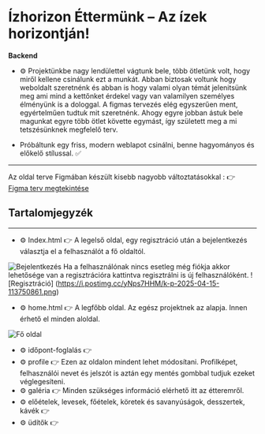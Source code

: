 # Ízhorizon Éttermünk – Az ízek horizontján!
**Backend**

- ⚙️ Projektünkbe nagy lendülettel vágtunk bele, több ötletünk volt, hogy miről kellene csinálunk ezt a munkát.
Abban biztosak voltunk hogy weboldalt szeretnénk és abban is hogy valami olyan témát jelenitsünk meg ami mind a kettőnket érdekel vagy van valamilyen személyes élményünk is a dologgal. A figmas tervezés elég egyszerűen ment, egyértelműen tudtuk mit szeretnénk. Ahogy egyre jobban ástuk bele magunkat egyre több ötlet követte egymást, így született meg a mi tetszésünknek megfelelő terv. 

- Próbáltunk egy friss, modern weblapot csinálni, benne hagyományos és előkelő stílussal. ✅

---
Az oldal terve Figmában készült kisebb nagyobb változtatásokkal :
👉 [Figma terv megtekintése](https://www.figma.com/design/ipdP2BYytD8pvShEUWwQOF/Projekt?node-id=0-1&p=f&t=Wqw4hQMBFSGBfEpm-0)

## Tartalomjegyzék

---

- ⚙️ Index.html 👉 A legelső oldal, egy regisztráció után a bejelentkezés választja el a felhasználót a fő oldaltól. 

![Bejelentkezés](https://i.postimg.cc/FsrcByT7/k-p-2025-04-15-113131522.png)
Ha a felhasználónak nincs esetleg még fiókja akkor lehetősége van a regisztrációra kattintva regisztrálni is új felhasználóként. 
![Regisztráció] (https://i.postimg.cc/yNps7HHM/k-p-2025-04-15-113750861.png)

- ⚙️ home.html 👉 A legfőbb oldal. Az egész projektnek az alapja. Innen érhető el minden aloldal. 

![Fő oldal](https://i.postimg.cc/MGWw8GjZ/k-p-2025-04-15-112846544.png)

- ⚙️  időpont-foglalás 👉 
- ⚙️  profile 👉 Ezen az oldalon mindent lehet módosítani. Profilképet, felhasználói nevet és jelszót is aztán egy mentés gombbal tudjuk ezeket véglegesíteni.
- ⚙️  galéria 👉 Minden szükséges információ elérhető itt az étteremről. 
- ⚙️  előételek, levesek, főételek, köretek és savanyúságok, desszertek, kávék 👉 
- ⚙️  üdítők 👉
